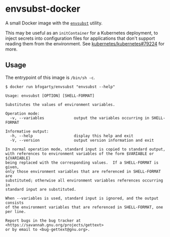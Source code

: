 # envsubst-docker

A small Docker image with the [`envsubst`](https://linux.die.net/man/1/envsubst) utility.

This may be useful as an `initContainer` for a Kubernetes deployment, to inject secrets into configuration files for applications that don't support reading them from the environment. See [kubernetes/kubernetes#79224](http://github.com/kubernetes/kubernetes/issues/79224) for more.

## Usage

The entrypoint of this image is `/bin/sh -c`.

```console
$ docker run bfogarty/envsubst "envsubst --help"

Usage: envsubst [OPTION] [SHELL-FORMAT]

Substitutes the values of environment variables.

Operation mode:
  -v, --variables             output the variables occurring in SHELL-FORMAT

Informative output:
  -h, --help                  display this help and exit
  -V, --version               output version information and exit

In normal operation mode, standard input is copied to standard output,
with references to environment variables of the form $VARIABLE or ${VARIABLE}
being replaced with the corresponding values.  If a SHELL-FORMAT is given,
only those environment variables that are referenced in SHELL-FORMAT are
substituted; otherwise all environment variables references occurring in
standard input are substituted.

When --variables is used, standard input is ignored, and the output consists
of the environment variables that are referenced in SHELL-FORMAT, one per line.

Report bugs in the bug tracker at <https://savannah.gnu.org/projects/gettext>
or by email to <bug-gettext@gnu.org>.
```
